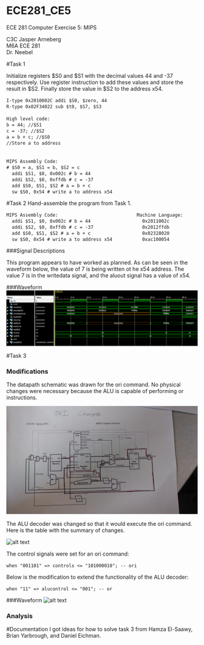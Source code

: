 ECE281_CE5
==========

ECE 281 Computer Exercise 5: MIPS

C3C Jasper Arneberg  
M6A ECE 281  
Dr. Neebel  


#Task 1

Initialize registers $S0 and $S1 with the decimal values 44 and -37 respectively. Use register instruction to add these values and store the result in $S2. Finally store the value in $S2 to the address x54.

```
I-type 0x2010002C addi $S0, $zero, 44
R-type 0x02F34022 sub $t0, $S7, $S3

High level code:
b = 44; //$S1
c = -37; //$S2
a = b + c; //$S0
//Store a to address


MIPS Assembly Code:
# $S0 = a, $S1 = b, $S2 = c
  addi $S1, $0, 0x002c # b = 44
  addi $S2, $0, 0xffdb # c = -37
  add $S0, $S1, $S2 # a = b + c
  sw $S0, 0x54 # write a to address x54
```


#Task 2
Hand-assemble the program from Task 1.
```
MIPS Assembly Code:                             Machine Language:
  addi $S1, $0, 0x002c # b = 44                   0x2011002c
  addi $S2, $0, 0xffdb # c = -37                  0x2012ffdb
  add $S0, $S1, $S2 # a = b + c                   0x02328020
  sw $S0, 0x54 # write a to address x54           0xac100054
```


###Signal Descriptions

This program appears to have worked as planned. As can be seen in the waveform below, the value of 7 is being written ot he x54 address. The value 7 is in the writedata signal, and the aluout signal has a value of x54.

###Waveform
![alt text](https://github.com/JasperArneberg/ECE281_CE5/blob/master/task1screenshot.png?raw=true "Task 2 Screenshot")

#Task 3

### Modifications
The datapath schematic was drawn for the ori command. No physical changes were necessary because the ALU is capable of performing or instructions.

![alt text](https://github.com/JasperArneberg/ECE281_CE5/blob/master/datapath_schematic.jpg?raw=true "Datapath Schematic")

The ALU decoder was changed so that it would execute the ori command. Here is the table with the summary of changes.

![alt text](https://github.com/JasperArneberg/ECE281_CE5/blob/master/alu_decoder?raw=true "ALU decoder")

The control signals were set for an ori command:
```
when "001101" => controls <= "101000010"; -- ori
```

Below is the modification to extend the functionality of the ALU decoder:
```
when "11" => alucontrol <= "001"; -- or
```

###Waveform
![alt text](https://github.com/JasperArneberg/ECE281_CE5/blob/master/screenshot.png?raw=true "Screenshot")


### Analysis

#Documentation
I got ideas for how to solve task 3 from Hamza El-Saawy, Brian Yarbrough, and Daniel Eichman.
